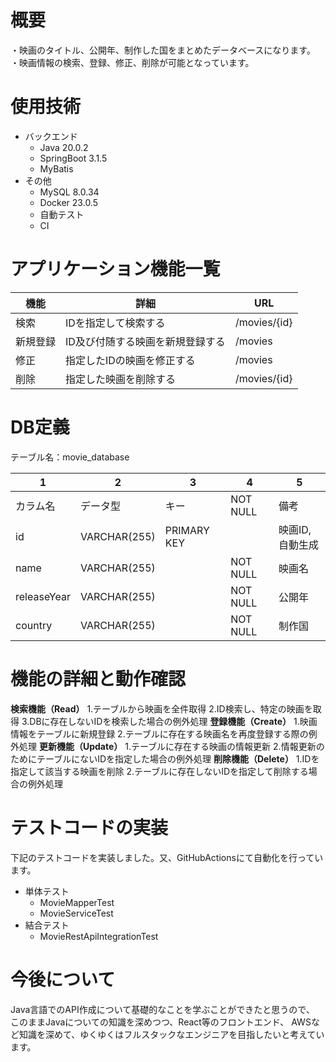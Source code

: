 # 概要
・映画のタイトル、公開年、制作した国をまとめたデータベースになります。  
・映画情報の検索、登録、修正、削除が可能となっています。

# 使用技術
* バックエンド
  * Java 20.0.2
  * SpringBoot 3.1.5
  * MyBatis
* その他
  * MySQL 8.0.34
  * Docker 23.0.5
  * 自動テスト
  * CI 

# アプリケーション機能一覧

|機能 |	詳細 |	URL |
|---|---|---|
| 検索 | IDを指定して検索する | /movies/{id} |
| 新規登録 | ID及び付随する映画を新規登録する	| /movies |
| 修正	| 指定したIDの映画を修正する	| /movies |
| 削除	| 指定した映画を削除する | /movies/{id} |
# DB定義
テーブル名：movie_database

|1|2|3|4|5|
|---|---|---|---|---|
| カラム名 |	データ型 | キー | NOT NULL | 備考 |
| id |	VARCHAR(255) |	PRIMARY KEY | | 映画ID,自動生成 |
| name |	VARCHAR(255) | |	NOT NULL | 映画名 |
| releaseYear |	VARCHAR(255) | | NOT NULL |	公開年 |
| country |	VARCHAR(255) | | NOT NULL |	制作国 |

# 機能の詳細と動作確認
**検索機能（Read）**
1.テーブルから映画を全件取得
2.ID検索し、特定の映画を取得
3.DBに存在しないIDを検索した場合の例外処理
**登録機能（Create）**
1.映画情報をテーブルに新規登録
2.テーブルに存在する映画名を再度登録する際の例外処理
**更新機能（Update）**
1.テーブルに存在する映画の情報更新
2.情報更新のためにテーブルにないIDを指定した場合の例外処理
**削除機能（Delete）**
1.IDを指定して該当する映画を削除
2.テーブルに存在しないIDを指定して削除する場合の例外処理
# テストコードの実装
下記のテストコードを実装しました。又、GitHubActionsにて自動化を行っています。

* 単体テスト
  * MovieMapperTest
  * MovieServiceTest
* 結合テスト
  * MovieRestApiIntegrationTest

# 今後について
Java言語でのAPI作成について基礎的なことを学ぶことができたと思うので、
このままJavaについての知識を深めつつ、React等のフロントエンド、
AWSなど知識を深めて、ゆくゆくはフルスタックなエンジニアを目指したいと考えています。
